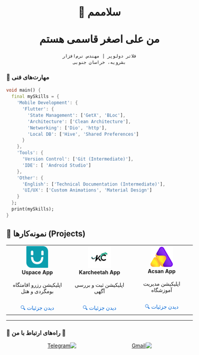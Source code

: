 <div align="center">


# 👋 سلاممم

# من علی اصغر قاسمی هستم 

`فلاتر دولوپر | مهندس نرم‌افزار`  
`بشرویه، خراسان جنوبی`

</div>

### 🧰 **مهارت‌های فنی**  
```dart
void main() {
  final mySkills = {
    'Mobile Development': {
      'Flutter': {
        'State Management': ['GetX', 'BLoc'],
        'Architecture': ['Clean Architecture'],
        'Networking': ['Dio', 'http'],
        'Local DB': ['Hive', 'Shared Preferences']
      }
    },
    'Tools': {
      'Version Control': ['Git (Intermediate)'],
      'IDE': [ 'Android Studio']
    },
    'Other': {
      'English': ['Technical Documentation (Intermediate)'],
      'UI/UX': ['Custom Animations', 'Material Design']
    }
  };
  print(mySkills);
}
```

## 📁 نمونه‌کارها (Projects)

<table>
  <tr>
    <td align="center" width="25%">
      <img src="assets/logo/Uspace-logo-sign.png" width="60" />
      <br/><strong>Uspace App</strong>
      <br/><br/>اپلیکیشن رزرو اقامتگاه بومگردی و هتل
<br/><br/><a href="projects/uspace"
   style="display: inline-flex; align-items: center; color: #0366d6; font-size: 14px; text-decoration: none; margin-top: 10px;">🔍 دیدن جزئیات
</a>
    </td>
    <td align="center" width="25%">
      <img src="assets/logo/karchita.png" width="60" />
      <br/><strong>Karcheetah App</strong>
      <br/><br/>اپلیکیشن ثبت و بررسی آگهی
<br/><br/><a href="projects/karchita"
   style="display: inline-flex; align-items: center; color: #0366d6; font-size: 14px; text-decoration: none; margin-top: 10px;">🔍 دیدن جزئیات
</a>
          <td align="center" width="25%">
      <img src="assets/logo/acsan.png" width="60" />
      <br/><strong>Acsan App</strong>
      <br/><br/>اپلیکیشن مدیریت آموزشگاه
<br/><br/><a href="projects/acsan"
   style="display: inline-flex; align-items: center; color: #0366d6; font-size: 14px; text-decoration: none; margin-top: 10px;">🔍 دیدن جزئیات
</a>
    </td>
</table>

---

### 💬 راه‌های ارتباط با من 💬

<div align="center" dir="rtl">
  <div style="display: flex; justify-content: center; gap: 150px; flex-wrap: wrap;">
    <a href="mailto:aliasgharghasemi51@gmail.com">
      <img src="https://img.icons8.com/color/48/000000/gmail-new.png" width="48" title="Gmail" />
    </a>    
    <a href="https://t.me/Aag144">
      <img src="https://img.icons8.com/color/48/000000/telegram-app--v1.png" width="48" title="Telegram" />
    </a>
  </div>
</div>
